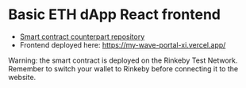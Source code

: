 # Basic ETH dApp React frontend

- [Smart contract counterpart repository](https://github.com/alecrem/unchain-my-wave-portal)
- Frontend deployed here: https://my-wave-portal-xi.vercel.app/

Warning: the smart contract is deployed on the Rinkeby Test Network. Remember to switch your wallet to Rinkeby before connecting it to the website.
